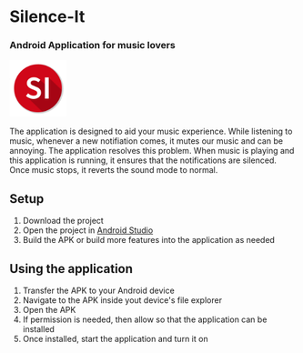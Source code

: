 # Silence-It
### Android Application for music lovers

<img src="https://github.com/kb22/Silence-It/blob/master/app/src/main/res/drawable/main_icon.png" width="100px" height="100px">

The application is designed to aid your music experience. While listening to music, whenever a new notifiation comes, it mutes our music and can be annoying. The application resolves this problem. When music is playing and this application is running, it ensures that the notifications are silenced. Once music stops, it reverts the sound mode to normal.

## Setup

1. Download the project
2. Open the project in [Android Studio](https://developer.android.com/studio/)
3. Build the APK or build more features into the application as needed

## Using the application

1. Transfer the APK to your Android device
2. Navigate to the APK inside yout device's file explorer
3. Open the APK
4. If permission is needed, then allow so that the application can be installed
5. Once installed, start the application and turn it on
